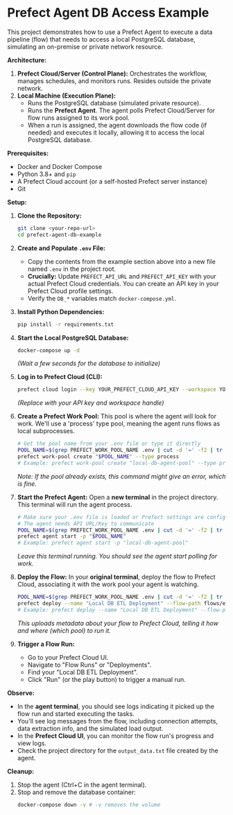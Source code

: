 # Prefect Agent DB Access Example

This project demonstrates how to use a Prefect Agent to execute a data pipeline (flow) that needs to access a local PostgreSQL database, simulating an on-premise or private network resource.

**Architecture:**

1.  **Prefect Cloud/Server (Control Plane):** Orchestrates the workflow, manages schedules, and monitors runs. Resides outside the private network.
2.  **Local Machine (Execution Plane):**
    *   Runs the PostgreSQL database (simulated private resource).
    *   Runs the **Prefect Agent**. The agent polls Prefect Cloud/Server for flow runs assigned to its work pool.
    *   When a run is assigned, the agent downloads the flow code (if needed) and executes it locally, allowing it to access the local PostgreSQL database.

**Prerequisites:**

*   Docker and Docker Compose
*   Python 3.8+ and `pip`
*   A Prefect Cloud account (or a self-hosted Prefect server instance)
*   Git

**Setup:**

1.  **Clone the Repository:**
    ```bash
    git clone <your-repo-url>
    cd prefect-agent-db-example
    ```

2.  **Create and Populate `.env` File:**
    *   Copy the contents from the example section above into a new file named `.env` in the project root.
    *   **Crucially:** Update `PREFECT_API_URL` and `PREFECT_API_KEY` with your actual Prefect Cloud credentials. You can create an API key in your Prefect Cloud profile settings.
    *   Verify the `DB_*` variables match `docker-compose.yml`.

3.  **Install Python Dependencies:**
    ```bash
    pip install -r requirements.txt
    ```

4.  **Start the Local PostgreSQL Database:**
    ```bash
    docker-compose up -d
    ```
    *(Wait a few seconds for the database to initialize)*

5.  **Log in to Prefect Cloud (CLI):**
    ```bash
    prefect cloud login --key YOUR_PREFECT_CLOUD_API_KEY --workspace YOUR_WORKSPACE_NAME # Or use interactive login
    ```
    *(Replace with your API key and workspace handle)*

6.  **Create a Prefect Work Pool:**
    This pool is where the agent will look for work. We'll use a 'process' type pool, meaning the agent runs flows as local subprocesses.
    ```bash
    # Get the pool name from your .env file or type it directly
    POOL_NAME=$(grep PREFECT_WORK_POOL_NAME .env | cut -d '=' -f2 | tr -d '"')
    prefect work-pool create "$POOL_NAME" --type process
    # Example: prefect work-pool create "local-db-agent-pool" --type process
    ```
    *Note: If the pool already exists, this command might give an error, which is fine.*

7.  **Start the Prefect Agent:**
    Open a **new terminal** in the project directory. This terminal will run the agent process.
    ```bash
    # Make sure your .env file is loaded or Prefect settings are configured
    # The agent needs API URL/Key to communicate
    POOL_NAME=$(grep PREFECT_WORK_POOL_NAME .env | cut -d '=' -f2 | tr -d '"')
    prefect agent start -p "$POOL_NAME"
    # Example: prefect agent start -p "local-db-agent-pool"
    ```
    *Leave this terminal running. You should see the agent start polling for work.*

8.  **Deploy the Flow:**
    In your **original terminal**, deploy the flow to Prefect Cloud, associating it with the work pool your agent is watching.
    ```bash
    POOL_NAME=$(grep PREFECT_WORK_POOL_NAME .env | cut -d '=' -f2 | tr -d '"')
    prefect deploy --name "Local DB ETL Deployment" --flow-path flows/etl_flow.py --flow-name "Local DB ETL" -p "$POOL_NAME" --description "Deployment for the local DB ETL flow"
    # Example: prefect deploy --name "Local DB ETL Deployment" --flow-path flows/etl_flow.py --flow-name "Local DB ETL" -p "local-db-agent-pool"
    ```
    *This uploads metadata about your flow to Prefect Cloud, telling it how and where (which pool) to run it.*

9.  **Trigger a Flow Run:**
    *   Go to your Prefect Cloud UI.
    *   Navigate to "Flow Runs" or "Deployments".
    *   Find your "Local DB ETL Deployment".
    *   Click "Run" (or the play button) to trigger a manual run.

**Observe:**

*   In the **agent terminal**, you should see logs indicating it picked up the flow run and started executing the tasks.
*   You'll see log messages from the flow, including connection attempts, data extraction info, and the simulated load output.
*   In the **Prefect Cloud UI**, you can monitor the flow run's progress and view logs.
*   Check the project directory for the `output_data.txt` file created by the agent.

**Cleanup:**

1.  Stop the agent (Ctrl+C in the agent terminal).
2.  Stop and remove the database container:
    ```bash
    docker-compose down -v # -v removes the volume
    ```
